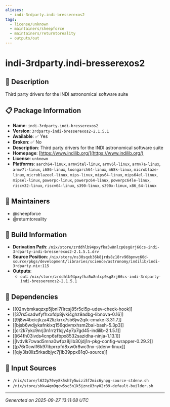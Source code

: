 ```yaml
---
aliases:
  - indi-3rdparty.indi-bresserexos2
tags:
  - license/unknown
  - maintainers/sheepforce
  - maintainers/returntoreality
  - outputs/out
---
```


# indi-3rdparty.indi-bresserexos2

## 📝 Description

Third party drivers for the INDI astronomical software suite

## 📋 Package Information

- **Name**: `indi-3rdparty.indi-bresserexos2`
- **Version**: `3rdparty-indi-bresserexos2-2.1.5.1`
- **Available**: ✅ Yes
- **Broken**: ✅ No
- **Description**: Third party drivers for the INDI astronomical software suite
- **Homepage**: [https://www.indilib.org/](https://www.indilib.org/)
- **License**: `unknown`
- **Platforms**: `aarch64-linux`, `armv5tel-linux`, `armv6l-linux`, `armv7a-linux`, `armv7l-linux`, `i686-linux`, `loongarch64-linux`, `m68k-linux`, `microblaze-linux`, `microblazeel-linux`, `mips-linux`, `mips64-linux`, `mips64el-linux`, `mipsel-linux`, `powerpc-linux`, `powerpc64-linux`, `powerpc64le-linux`, `riscv32-linux`, `riscv64-linux`, `s390-linux`, `s390x-linux`, `x86_64-linux`
## 👥 Maintainers

- @sheepforce
- @returntoreality


## 🔧 Build Information

- **Derivation Path**: `/nix/store/zrddhlb94pxyfka5w8nlcp0sg8rj66cs-indi-3rdparty-indi-bresserexos2-2.1.5.1.drv`
- **Source Position**: `/nix/store/ns30sqxb36k8jrds8z18rv96bpnwc60d-source/pkgs/development/libraries/science/astronomy/indilib/indi-3rdparty.nix:115`
- **Outputs**:
  - `out`:  `/nix/store/zrddhlb94pxyfka5w8nlcp0sg8rj66cs-indi-3rdparty-indi-bresserexos2-2.1.5.1`

## 🔗 Dependencies

- [[02nvbmkaqzxp5jbnl7i1rcsj85r5cl5p-udev-check-hook]]
- [[37rs5xadwfyfhxxfdp8jvki4ghz9adbg-libnova-0.16]]
- [[9j8w4bcicjkza42lizkrrx7sb6jw2qik-cmake-3.31.7]]
- [[bjsb6wdjykafnkixq156qdvmxhsm2bai-bash-5.3p3]]
- [[cr2k7ykc9nrj3n1rrz11cjy4y7p7gd45-indilib-2.1.5.1]]
- [[i64fh03ivds4cnp6sfbpx8532sazidha-ninja-1.13.1]]
- [[lvdvlk7cwad5mna0wfpz8jllb30jdj1n-pkg-config-wrapper-0.29.2]]
- [[p76r0cwlf6k97ibprrpfd8xw0r8wc3nx-stdenv-linux]]
- [[qiy3ls0liz5rkadbjyc7j1b39ppx81q0-source]]

## 📁 Input Sources

- `/nix/store/l622p70vy8k5sh7y5wizi5f2mic6ynpg-source-stdenv.sh`
- `/nix/store/shkw4qm9qcw5sc5n1k5jznc83ny02r39-default-builder.sh`

---
*Generated on 2025-09-27 13:11:08 UTC*
